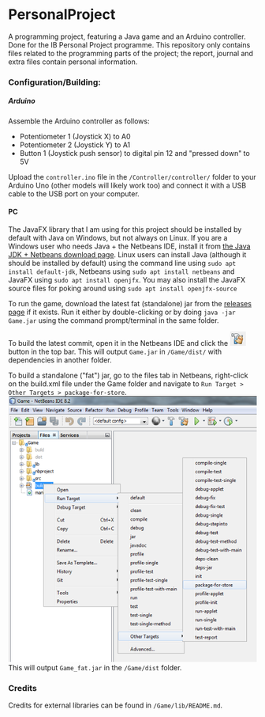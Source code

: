 # PersonalProject

A programming project, featuring a Java game and an Arduino controller.
Done for the IB Personal Project programme. This repository only contains
files related to the programming parts of the project; the report, journal
and extra files contain personal information.

### Configuration/Building:

##### Arduino
Assemble the Arduino controller as follows:

- Potentiometer 1 (Joystick X) to A0
- Potentiometer 2 (Joystick Y) to A1
- Button 1 (Joystick push sensor) to digital pin 12 and "pressed down" to 5V

Upload the `controller.ino` file in the `/Controller/controller/` folder to
your Arduino Uno (other models will likely work too) and connect it with a
USB cable to the USB port on your computer.

#### PC
The JavaFX library that I am using for this project should be installed by
default with Java on Windows, but not always on Linux. If you are a Windows
user who needs Java + the Netbeans IDE, install it from
[the Java JDK + Netbeans download page][javadl]. Linux users can install Java
(although it should be installed by default) using the command line using
`sudo apt install default-jdk`, Netbeans using `sudo apt install netbeans`
and JavaFX using `sudo apt install openjfx`. You may also install the JavaFX
source files for poking around using `sudo apt install openjfx-source`

To run the game, download the latest fat (standalone) jar from the
[releases page][releases] if it exists. Run it either by double-clicking
or by doing `java -jar Game.jar` using the command prompt/terminal in the
same folder.

To build the latest commit, open it in the Netbeans IDE and click the
!["Clean and Build"][cleanbuild] button in the top bar. This will output
`Game.jar` in `/Game/dist/` with dependencies in another folder.

To build a standalone ("fat") jar, go to the files tab in Netbeans, right-click
on the build.xml file under the Game folder and navigate to
`Run Target > Other Targets > package-for-store`.
![Image for the above instructions][fatbuild]
This will output `Game_fat.jar` in the `/Game/dist` folder.


### Credits
Credits for external libraries can be found in `/Game/lib/README.md`.


[javadl]: http://www.oracle.com/technetwork/articles/javase/jdk-netbeans-jsp-142931.html#close
[releases]: https://github.com/PixelSergey/PersonalProject/releases
[cleanbuild]: ./github/cleanbuild.png
[fatbuild]: ./github/fatbuild.png
